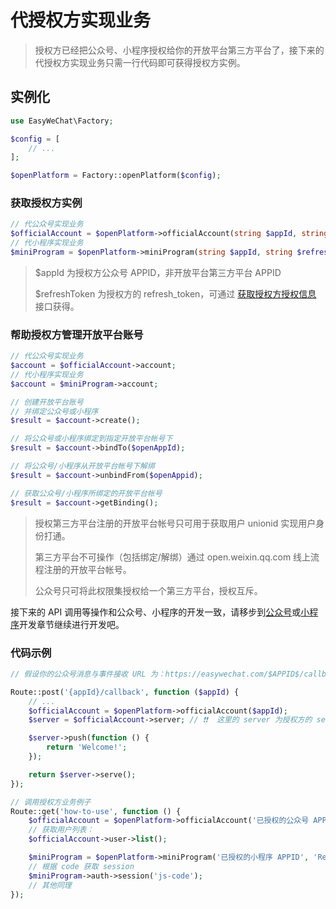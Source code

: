 # 代授权方实现业务

> 授权方已经把公众号、小程序授权给你的开放平台第三方平台了，接下来的代授权方实现业务只需一行代码即可获得授权方实例。

## 实例化

```php
use EasyWeChat\Factory;

$config = [
    // ...
];

$openPlatform = Factory::openPlatform($config);
```

### 获取授权方实例

```php
// 代公众号实现业务
$officialAccount = $openPlatform->officialAccount(string $appId, string $refreshToken);
// 代小程序实现业务
$miniProgram = $openPlatform->miniProgram(string $appId, string $refreshToken);
```

> $appId 为授权方公众号 APPID，非开放平台第三方平台 APPID
>
> $refreshToken 为授权方的 refresh_token，可通过 [获取授权方授权信息](https://easywechat.com/docs/master/open-platform/index#heading-h2-2) 接口获得。

### 帮助授权方管理开放平台账号

```php
// 代公众号实现业务
$account = $officialAccount->account;
// 代小程序实现业务
$account = $miniProgram->account;

// 创建开放平台账号
// 并绑定公众号或小程序
$result = $account->create();

// 将公众号或小程序绑定到指定开放平台帐号下
$result = $account->bindTo($openAppId);

// 将公众号/小程序从开放平台帐号下解绑
$result = $account->unbindFrom($openAppid);

// 获取公众号/小程序所绑定的开放平台帐号
$result = $account->getBinding();
```

> 授权第三方平台注册的开放平台帐号只可用于获取用户 unionid 实现用户身份打通。
>
> 第三方平台不可操作（包括绑定/解绑）通过 open.weixin.qq.com 线上流程注册的开放平台帐号。
>
> 公众号只可将此权限集授权给一个第三方平台，授权互斥。

接下来的 API 调用等操作和公众号、小程序的开发一致，请移步到[公众号](https://easywechat.com/docs/master/official-account/index)或[小程序](https://easywechat.com/docs/master/mini-program/index)开发章节继续进行开发吧。

### 代码示例

```php
// 假设你的公众号消息与事件接收 URL 为：https://easywechat.com/$APPID$/callback ...

Route::post('{appId}/callback', function ($appId) {
    // ...
    $officialAccount = $openPlatform->officialAccount($appId);
    $server = $officialAccount->server; // ❗️❗️  这里的 server 为授权方的 server，而不是开放平台的 server，请注意！！！

    $server->push(function () {
        return 'Welcome!';
    });

    return $server->serve();
});

// 调用授权方业务例子
Route::get('how-to-use', function () {
    $officialAccount = $openPlatform->officialAccount('已授权的公众号 APPID', 'Refresh-token');
    // 获取用户列表：
    $officialAccount->user->list();

    $miniProgram = $openPlatform->miniProgram('已授权的小程序 APPID', 'Refresh-token');
    // 根据 code 获取 session
    $miniProgram->auth->session('js-code');
    // 其他同理
});
```
